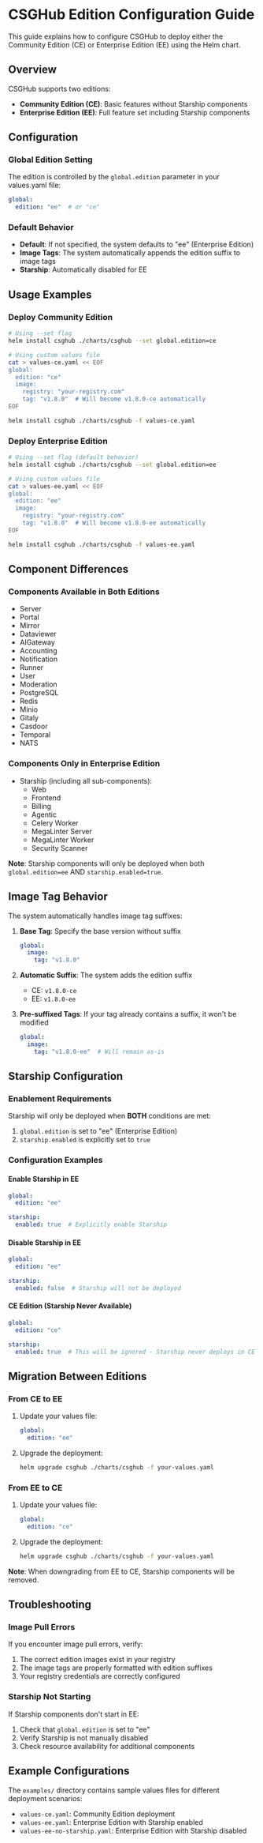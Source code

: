 # CSGHub Edition Configuration Guide

This guide explains how to configure CSGHub to deploy either the Community Edition (CE) or Enterprise Edition (EE) using the Helm chart.

## Overview

CSGHub supports two editions:
- **Community Edition (CE)**: Basic features without Starship components
- **Enterprise Edition (EE)**: Full feature set including Starship components

## Configuration

### Global Edition Setting

The edition is controlled by the `global.edition` parameter in your values.yaml file:

```yaml
global:
  edition: "ee"  # or "ce"
```

### Default Behavior

- **Default**: If not specified, the system defaults to "ee" (Enterprise Edition)
- **Image Tags**: The system automatically appends the edition suffix to image tags
- **Starship**: Automatically disabled for EE

## Usage Examples

### Deploy Community Edition

```bash
# Using --set flag
helm install csghub ./charts/csghub --set global.edition=ce

# Using custom values file
cat > values-ce.yaml << EOF
global:
  edition: "ce"
  image:
    registry: "your-registry.com"
    tag: "v1.8.0"  # Will become v1.8.0-ce automatically
EOF

helm install csghub ./charts/csghub -f values-ce.yaml
```

### Deploy Enterprise Edition

```bash
# Using --set flag (default behavior)
helm install csghub ./charts/csghub --set global.edition=ee

# Using custom values file
cat > values-ee.yaml << EOF
global:
  edition: "ee"
  image:
    registry: "your-registry.com"
    tag: "v1.8.0"  # Will become v1.8.0-ee automatically
EOF

helm install csghub ./charts/csghub -f values-ee.yaml
```

## Component Differences

### Components Available in Both Editions
- Server
- Portal
- Mirror
- Dataviewer
- AIGateway
- Accounting
- Notification
- Runner
- User
- Moderation
- PostgreSQL
- Redis
- Minio
- Gitaly
- Casdoor
- Temporal
- NATS

### Components Only in Enterprise Edition
- Starship (including all sub-components):
  - Web
  - Frontend
  - Billing
  - Agentic
  - Celery Worker
  - MegaLinter Server
  - MegaLinter Worker
  - Security Scanner

**Note**: Starship components will only be deployed when both `global.edition=ee` AND `starship.enabled=true`.

## Image Tag Behavior

The system automatically handles image tag suffixes:

1. **Base Tag**: Specify the base version without suffix
   ```yaml
   global:
     image:
       tag: "v1.8.0"
   ```

2. **Automatic Suffix**: The system adds the edition suffix
   - CE: `v1.8.0-ce`
   - EE: `v1.8.0-ee`

3. **Pre-suffixed Tags**: If your tag already contains a suffix, it won't be modified
   ```yaml
   global:
     image:
       tag: "v1.8.0-ee"  # Will remain as-is
   ```

## Starship Configuration

### Enablement Requirements
Starship will only be deployed when **BOTH** conditions are met:
1. `global.edition` is set to "ee" (Enterprise Edition)
2. `starship.enabled` is explicitly set to `true`

### Configuration Examples

#### Enable Starship in EE
```yaml
global:
  edition: "ee"

starship:
  enabled: true  # Explicitly enable Starship
```

#### Disable Starship in EE
```yaml
global:
  edition: "ee"

starship:
  enabled: false  # Starship will not be deployed
```

#### CE Edition (Starship Never Available)
```yaml
global:
  edition: "ce"

starship:
  enabled: true  # This will be ignored - Starship never deploys in CE
```

## Migration Between Editions

### From CE to EE
1. Update your values file:
   ```yaml
   global:
     edition: "ee"
   ```
2. Upgrade the deployment:
   ```bash
   helm upgrade csghub ./charts/csghub -f your-values.yaml
   ```

### From EE to CE
1. Update your values file:
   ```yaml
   global:
     edition: "ce"
   ```
2. Upgrade the deployment:
   ```bash
   helm upgrade csghub ./charts/csghub -f your-values.yaml
   ```

**Note**: When downgrading from EE to CE, Starship components will be removed.

## Troubleshooting

### Image Pull Errors
If you encounter image pull errors, verify:
1. The correct edition images exist in your registry
2. The image tags are properly formatted with edition suffixes
3. Your registry credentials are correctly configured

### Starship Not Starting
If Starship components don't start in EE:
1. Check that `global.edition` is set to "ee"
2. Verify Starship is not manually disabled
3. Check resource availability for additional components

## Example Configurations

The `examples/` directory contains sample values files for different deployment scenarios:

- `values-ce.yaml`: Community Edition deployment
- `values-ee.yaml`: Enterprise Edition with Starship enabled
- `values-ee-no-starship.yaml`: Enterprise Edition with Starship disabled

